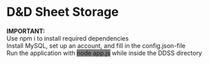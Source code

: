 # D&D Sheet Storage
<b>IMPORTANT:</b><br>
    Use npm i to install required dependencies<br>
    Install MySQL, set up an account, and fill in the config.json-file<br>
    Run the application with <span style="background-color: grey">node app.js</span> while inside the DDSS directory<br>
